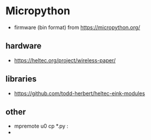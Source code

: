 # Micropython

- firmware (bin format) from https://micropython.org/

## hardware

- https://heltec.org/project/wireless-paper/

## libraries

- https://github.com/todd-herbert/heltec-eink-modules


## other

- mpremote u0 cp *.py :
- 

